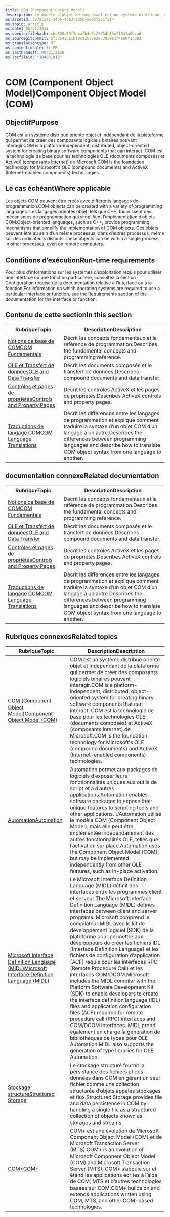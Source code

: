 ```yaml
---
title: COM (Component Object Model)
description: Le modèle d’objet de composant est un système distribué, orienté objet et indépendant de la plateforme, qui permet de créer des composants logiciels binaires pouvant interagir. COM est la technologie de base pour les technologies OLE de Microsoft (documents composés) et ActiveX.
ms.assetid: 3578ca42-a4b6-44b3-ad5b-aeb5fa61f3f4
ms.topic: article
ms.date: 05/31/2018
ms.openlocfilehash: cbc808a59f5ebafb4e7c2275db33a71041a0bca0
ms.sourcegitcommit: 5f33645661bf8c825a7a2e73950b1f4ea0f1cd82
ms.translationtype: MT
ms.contentlocale: fr-FR
ms.lasthandoff: 08/21/2020
ms.locfileid: "104031916"
---
```

# <a name="component-object-model-com"></a><span data-ttu-id="f804f-104">COM (Component Object Model)</span><span class="sxs-lookup"><span data-stu-id="f804f-104">Component Object Model (COM)</span></span>

## <a name="purpose"></a><span data-ttu-id="f804f-105">Objectif</span><span class="sxs-lookup"><span data-stu-id="f804f-105">Purpose</span></span>

<span data-ttu-id="f804f-106">COM est un système distribué orienté objet et indépendant de la plateforme qui permet de créer des composants logiciels binaires pouvant interagir.</span><span class="sxs-lookup"><span data-stu-id="f804f-106">COM is a platform-independent, distributed, object-oriented system for creating binary software components that can interact.</span></span> <span data-ttu-id="f804f-107">COM est la technologie de base pour les technologies OLE (documents composés) et ActiveX (composants Internet) de Microsoft.</span><span class="sxs-lookup"><span data-stu-id="f804f-107">COM is the foundation technology for Microsoft's OLE (compound documents) and ActiveX (Internet-enabled components) technologies.</span></span>

## <a name="where-applicable"></a><span data-ttu-id="f804f-108">Le cas échéant</span><span class="sxs-lookup"><span data-stu-id="f804f-108">Where applicable</span></span>

<span data-ttu-id="f804f-109">Les objets COM peuvent être créés avec différents langages de programmation.</span><span class="sxs-lookup"><span data-stu-id="f804f-109">COM objects can be created with a variety of programming languages.</span></span> <span data-ttu-id="f804f-110">Les langages orientés objet, tels que C++, fournissent des mécanismes de programmation qui simplifient l’implémentation d’objets COM.</span><span class="sxs-lookup"><span data-stu-id="f804f-110">Object-oriented languages, such as C++, provide programming mechanisms that simplify the implementation of COM objects.</span></span> <span data-ttu-id="f804f-111">Ces objets peuvent être au sein d’un même processus, dans d’autres processus, même sur des ordinateurs distants.</span><span class="sxs-lookup"><span data-stu-id="f804f-111">These objects can be within a single process, in other processes, even on remote computers.</span></span>

## <a name="run-time-requirements"></a><span data-ttu-id="f804f-112">Conditions d’exécution</span><span class="sxs-lookup"><span data-stu-id="f804f-112">Run-time requirements</span></span>

<span data-ttu-id="f804f-113">Pour plus d’informations sur les systèmes d’exploitation requis pour utiliser une interface ou une fonction particulière, consultez la section Configuration requise de la documentation relative à l’interface ou à la fonction.</span><span class="sxs-lookup"><span data-stu-id="f804f-113">For information on which operating systems are required to use a particular interface or function, see the Requirements section of the documentation for the interface or function.</span></span>

## <a name="in-this-section"></a><span data-ttu-id="f804f-114">Contenu de cette section</span><span class="sxs-lookup"><span data-stu-id="f804f-114">In this section</span></span>



| <span data-ttu-id="f804f-115">Rubrique</span><span class="sxs-lookup"><span data-stu-id="f804f-115">Topic</span></span>                                                                     | <span data-ttu-id="f804f-116">Description</span><span class="sxs-lookup"><span data-stu-id="f804f-116">Description</span></span>                                                                                                                                      |
|---------------------------------------------------------------------------|--------------------------------------------------------------------------------------------------------------------------------------------------|
| [<span data-ttu-id="f804f-117">Notions de base de COM</span><span class="sxs-lookup"><span data-stu-id="f804f-117">COM Fundamentals</span></span>](com-fundamentals.md)<br/>                       | <span data-ttu-id="f804f-118">Décrit les concepts fondamentaux et la référence de programmation.</span><span class="sxs-lookup"><span data-stu-id="f804f-118">Describes the fundamental concepts and programming reference.</span></span><br/>                                                                         |
| [<span data-ttu-id="f804f-119">OLE et Transfert de données</span><span class="sxs-lookup"><span data-stu-id="f804f-119">OLE and Data Transfer</span></span>](ole-and-data-transfer.md)<br/>             | <span data-ttu-id="f804f-120">Décrit les documents composés et le transfert de données.</span><span class="sxs-lookup"><span data-stu-id="f804f-120">Describes compound documents and data transfer.</span></span><br/>                                                                                       |
| [<span data-ttu-id="f804f-121">Contrôles et pages de propriétés</span><span class="sxs-lookup"><span data-stu-id="f804f-121">Controls and Property Pages</span></span>](controls-and-property-pages.md)<br/> | <span data-ttu-id="f804f-122">Décrit les contrôles ActiveX et les pages de propriétés.</span><span class="sxs-lookup"><span data-stu-id="f804f-122">Describes ActiveX controls and property pages.</span></span><br/>                                                                                        |
| [<span data-ttu-id="f804f-123">Traductions de langage COM</span><span class="sxs-lookup"><span data-stu-id="f804f-123">COM Language Translations</span></span>](com-language-translations.md)<br/>     | <span data-ttu-id="f804f-124">Décrit les différences entre les langages de programmation et explique comment traduire la syntaxe d’un objet COM d’un langage à un autre.</span><span class="sxs-lookup"><span data-stu-id="f804f-124">Describes the differences between programming languages and describe how to translate COM object syntax from one language to another.</span></span><br/> |


## <a name="related-documentation"></a><span data-ttu-id="f804f-125">documentation connexe</span><span class="sxs-lookup"><span data-stu-id="f804f-125">Related documentation</span></span>



| <span data-ttu-id="f804f-126">Rubrique</span><span class="sxs-lookup"><span data-stu-id="f804f-126">Topic</span></span>                                                                     | <span data-ttu-id="f804f-127">Description</span><span class="sxs-lookup"><span data-stu-id="f804f-127">Description</span></span>                                                                                                                                      |
|---------------------------------------------------------------------------|--------------------------------------------------------------------------------------------------------------------------------------------------|
| [<span data-ttu-id="f804f-128">Notions de base de COM</span><span class="sxs-lookup"><span data-stu-id="f804f-128">COM Fundamentals</span></span>](com-fundamentals.md)<br/>                       | <span data-ttu-id="f804f-129">Décrit les concepts fondamentaux et la référence de programmation.</span><span class="sxs-lookup"><span data-stu-id="f804f-129">Describes the fundamental concepts and programming reference.</span></span><br/>                                                                         |
| [<span data-ttu-id="f804f-130">OLE et Transfert de données</span><span class="sxs-lookup"><span data-stu-id="f804f-130">OLE and Data Transfer</span></span>](ole-and-data-transfer.md)<br/>             | <span data-ttu-id="f804f-131">Décrit les documents composés et le transfert de données.</span><span class="sxs-lookup"><span data-stu-id="f804f-131">Describes compound documents and data transfer.</span></span><br/>                                                                                       |
| [<span data-ttu-id="f804f-132">Contrôles et pages de propriétés</span><span class="sxs-lookup"><span data-stu-id="f804f-132">Controls and Property Pages</span></span>](controls-and-property-pages.md)<br/> | <span data-ttu-id="f804f-133">Décrit les contrôles ActiveX et les pages de propriétés.</span><span class="sxs-lookup"><span data-stu-id="f804f-133">Describes ActiveX controls and property pages.</span></span><br/>                                                                                        |
| [<span data-ttu-id="f804f-134">Traductions de langage COM</span><span class="sxs-lookup"><span data-stu-id="f804f-134">COM Language Translations</span></span>](com-language-translations.md)<br/>     | <span data-ttu-id="f804f-135">Décrit les différences entre les langages de programmation et explique comment traduire la syntaxe d’un objet COM d’un langage à un autre.</span><span class="sxs-lookup"><span data-stu-id="f804f-135">Describes the differences between programming languages and describe how to translate COM object syntax from one language to another.</span></span><br/> |



 

## <a name="related-topics"></a><span data-ttu-id="f804f-136">Rubriques connexes</span><span class="sxs-lookup"><span data-stu-id="f804f-136">Related topics</span></span>

| <span data-ttu-id="f804f-137">Rubrique</span><span class="sxs-lookup"><span data-stu-id="f804f-137">Topic</span></span>                                                                              | <span data-ttu-id="f804f-138">Description</span><span class="sxs-lookup"><span data-stu-id="f804f-138">Description</span></span>                                                                                                                                                                                                                                                                                                                                                                                                                                                                             |
|------------------------------------------------------------------------------------|-----------------------------------------------------------------------------------------------------------------------------------------------------------------------------------------------------------------------------------------------------------------------------------------------------------------------------------------------------------------------------------------------------------------------------------------------------------------------------------------|
| [<span data-ttu-id="f804f-139">COM (Component Object Model)</span><span class="sxs-lookup"><span data-stu-id="f804f-139">Component Object Model (COM)</span></span>](/windows/desktop/com/component-object-model--com--portal)<br/> | <span data-ttu-id="f804f-140">COM est un système distribué orienté objet et indépendant de la plateforme qui permet de créer des composants logiciels binaires pouvant interagir.</span><span class="sxs-lookup"><span data-stu-id="f804f-140">COM is a platform-independent, distributed, object-oriented system for creating binary software components that can interact.</span></span> <span data-ttu-id="f804f-141">COM est la technologie de base pour les technologies OLE (documents composés) et ActiveX (composants Internet) de Microsoft.</span><span class="sxs-lookup"><span data-stu-id="f804f-141">COM is the foundation technology for Microsoft's OLE (compound documents) and ActiveX (Internet-enabled components) technologies.</span></span><br/>                                                                                                                                                                                                              |
| [<span data-ttu-id="f804f-142">Automation</span><span class="sxs-lookup"><span data-stu-id="f804f-142">Automation</span></span>](/previous-versions/windows/desktop/automat/automation-programming-reference)<br/>                      | <span data-ttu-id="f804f-143">Automation permet aux packages de logiciels d’exposer leurs fonctionnalités uniques aux outils de script et à d’autres applications.</span><span class="sxs-lookup"><span data-stu-id="f804f-143">Automation enables software packages to expose their unique features to scripting tools and other applications.</span></span> <span data-ttu-id="f804f-144">L’Automation utilise le modèle COM (Component Object Model), mais elle peut être implémentée indépendamment des autres fonctionnalités OLE, telles que l’activation sur place.</span><span class="sxs-lookup"><span data-stu-id="f804f-144">Automation uses the Component Object Model (COM), but may be implemented independently from other OLE features, such as in-place activation.</span></span><br/>                                                                                                                                                                                                                 |
| [<span data-ttu-id="f804f-145">Microsoft Interface Definition Language (MIDL)</span><span class="sxs-lookup"><span data-stu-id="f804f-145">Microsoft Interface Definition Language (MIDL)</span></span>](/windows/desktop/Midl/midl-start-page)<br/>  | <span data-ttu-id="f804f-146">Le Microsoft Interface Definition Language (MIDL) définit des interfaces entre les programmes client et serveur.</span><span class="sxs-lookup"><span data-stu-id="f804f-146">The Microsoft Interface Definition Language (MIDL) defines interfaces between client and server programs.</span></span> <span data-ttu-id="f804f-147">Microsoft comprend le compilateur MIDL avec le kit de développement logiciel (SDK) de la plateforme pour permettre aux développeurs de créer les fichiers IDL (Interface Definition Language) et les fichiers de configuration d’application (ACF) requis pour les interfaces RPC (Remote Procedure Call) et les interfaces COM/DCOM.</span><span class="sxs-lookup"><span data-stu-id="f804f-147">Microsoft includes the MIDL compiler with the Platform Software Development Kit (SDK) to enable developers to create the interface definition language (IDL) files and application configuration files (ACF) required for remote procedure call (RPC) interfaces and COM/DCOM interfaces.</span></span> <span data-ttu-id="f804f-148">MIDL prend également en charge la génération de bibliothèques de types pour OLE Automation.</span><span class="sxs-lookup"><span data-stu-id="f804f-148">MIDL also supports the generation of type libraries for OLE Automation.</span></span> <br/> |
| [<span data-ttu-id="f804f-149">Stockage structuré</span><span class="sxs-lookup"><span data-stu-id="f804f-149">Structured Storage</span></span>](/windows/desktop/Stg/structured-storage-start-page)<br/>                 | <span data-ttu-id="f804f-150">Le stockage structuré fournit la persistance des fichiers et des données dans COM en gérant un seul fichier comme une collection structurée d’objets appelés stockages et flux.</span><span class="sxs-lookup"><span data-stu-id="f804f-150">Structured Storage provides file and data persistence in COM by handling a single file as a structured collection of objects known as storages and streams.</span></span><br/>                                                                                                                                                                                                                                                                                                                  |
| [<span data-ttu-id="f804f-151">COM+</span><span class="sxs-lookup"><span data-stu-id="f804f-151">COM+</span></span>](../cossdk/component-services-portal.md)<br/>                 | <span data-ttu-id="f804f-152">COM+ est une évolution de Microsoft Component Object Model (COM) et de Microsoft Transaction Server (MTS).</span><span class="sxs-lookup"><span data-stu-id="f804f-152">COM+ is an evolution of Microsoft Component Object Model (COM) and Microsoft Transaction Server (MTS).</span></span> <span data-ttu-id="f804f-153">COM+ s’appuie sur et étend les applications écrites à l’aide de COM, MTS et d’autres technologies basées sur COM.</span><span class="sxs-lookup"><span data-stu-id="f804f-153">COM+ builds on and extends applications written using COM, MTS, and other COM-based technologies.</span></span><br/>                                                                                                                                                                                                                                                                                                                  |





 

